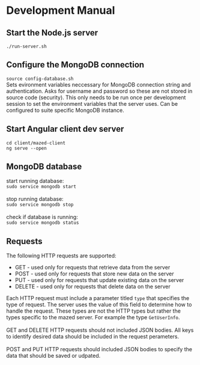 # Development Manual

## Start the Node.js server
`./run-server.sh` 

## Configure the MongoDB connection
`source config-database.sh`<br>
Sets evironment variables neccessary for MongoDB connection string and authentication. Asks for username and password so these are not stored in source code (security). This only needs to be run once per development session to set the environment variables that the server uses. Can be configured to suite specific MongoDB instance.

## Start Angular client dev server
`cd client/mazed-client`<br>
`ng serve --open`

## MongoDB database
start running database:<br>
`sudo service mongodb start`
<br>
<br>
stop running database:<br>
`sudo service mongodb stop`
<br>
<br>
check if database is running:<br>
`sudo service mongodb status`

## Requests
The following HTTP requests are supported:
  - GET - used only for requests that retrieve data from the server
  - POST - used only for requests that store new data on the server
  - PUT - used only for requests that update existing data on the server
  - DELETE - used only for requests that delete data on the server

Each HTTP request must include a parameter titled `type` that specifies the type of request. The server uses the value of this field to determine how to handle the request. These types are not the HTTP types but rather the types specific to the mazed server. For example the type `GetUserInfo`.
<br>
<br>
GET and DELETE HTTP requests should not included JSON bodies. All keys to identify desired data should be included in the request perameters. 
<br>
<br>
POST and PUT HTTP requests should included JSON bodies to specify the data that should be saved or udpated.

